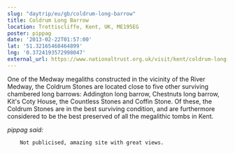```yaml
---
slug: "daytrip/eu/gb/coldrum-long-barrow"
title: Coldrum Long Barrow
location: Trottiscliffe, Kent, UK, ME195EG
poster: pippag
date: '2013-02-22T01:57:00'
lat: '51.32165468464899'
lng: '0.3724193572998047'
external_url: https://www.nationaltrust.org.uk/visit/kent/coldrum-long-barrow
---
```


One of the Medway megaliths constructed in the vicinity of the River Medway, the Coldrum Stones are located close to five other surviving chambered long barrows: Addington long barrow, Chestnuts long barrow, Kit's Coty House, the Countless Stones and Coffin Stone. Of these, the Coldrum Stones are in the best surviving condition, and are furthermore considered to be the best preserved of all the megalithic tombs in Kent.

<em>pippag said:</em>

        Not publicised, amazing site with great views.
